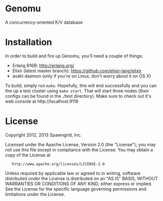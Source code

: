 Genomu
======

A concurrency-oriented K/V database

Installation
============

In order to build and fire up Genomu, you'll need a couple of things:

* Erlang R16B: http://erlang.org/
* Elixir (latest master branch): https://github.com/elixir-lang/elixir
* avahi daemon (only if you're on Linux, don't worry about it on OS X)

To build, simply run `make`. Hopefully, this will end successfully and you
can fire up a test cluster using `make start`. That will start three
nodes (their configs can be found in the ./test directory). Make sure to
check out it's web console at http://localhost:9119


License
=======

   Copyright 2012, 2013 Spawngrid, Inc.

   Licensed under the Apache License, Version 2.0 (the "License");
   you may not use this file except in compliance with the License.
   You may obtain a copy of the License at

       http://www.apache.org/licenses/LICENSE-2.0

   Unless required by applicable law or agreed to in writing, software
   distributed under the License is distributed on an "AS IS" BASIS,
   WITHOUT WARRANTIES OR CONDITIONS OF ANY KIND, either express or implied.
   See the License for the specific language governing permissions and
   limitations under the License.